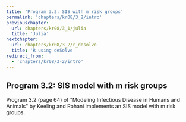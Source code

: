 ```yaml
---
title: 'Program 3.2: SIS with m risk groups'
permalink: 'chapters/kr08/3_2/intro'
previouschapter:
  url: chapters/kr08/3_1/julia
  title: 'Julia'
nextchapter:
  url: chapters/kr08/3_2/r_desolve
  title: 'R using deSolve'
redirect_from:
  - 'chapters/kr08/3-2/intro'
---
```


## Program 3.2: SIS model with m risk groups

Program 3.2 (page 64) of "Modeling Infectious Disease in Humans and Animals" by Keeling and Rohani implements an SIS model with m risk groups.
